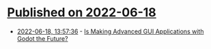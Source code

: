 # [Published on 2022-06-18](index.md)

* [2022-06-18, 13:57:36](https://news.ycombinator.com/item?id=31789871) - [Is Making Advanced GUI Applications with Godot the Future?](https://medium.com/swlh/what-makes-godot-engine-great-for-advance-gui-applications-b1cfb941df3b)

